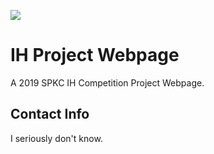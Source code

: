 ![](https://img.shields.io/github/repo-size/kcomain/SPKC-2019-IH-Project.svg?label=Repository%20size&style=popout)
# IH Project Webpage
A 2019 SPKC IH Competition Project Webpage. 

## Contact Info
I seriously don't know.
